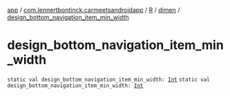 [app](../../../index.md) / [com.lennertbontinck.carmeetsandroidapp](../../index.md) / [R](../index.md) / [dimen](index.md) / [design_bottom_navigation_item_min_width](./design_bottom_navigation_item_min_width.md)

# design_bottom_navigation_item_min_width

`static val design_bottom_navigation_item_min_width: `[`Int`](https://kotlinlang.org/api/latest/jvm/stdlib/kotlin/-int/index.html)
`static val design_bottom_navigation_item_min_width: `[`Int`](https://kotlinlang.org/api/latest/jvm/stdlib/kotlin/-int/index.html)